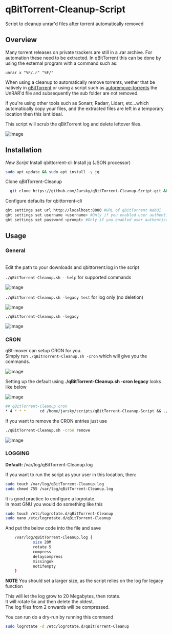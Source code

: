 # qBitTorrent-Cleanup-Script
Script to cleanup unrar'd files after torrent automatically removed



Overview
-------------

Many torrent releases on private trackers are still in a .rar archive. For automation these need to be extracted. In qBitTorrent this can be done by using the external program with a command such as:

<code>unrar x "%F/*.r*" "%F/"</code>

When using a cleanup to automatically remove torrents, wether that be natively in [qBitTorrent](https://www.qbittorrent.org) or using a script such as [autoremove-torrents](https://github.com/jerrymakesjelly/autoremove-torrents) the UnRAR'd file and subsequently the sub folder are not removed.

If you're using other tools such as Sonarr, Radarr, Lidarr, etc...which automatically copy your files, and the extracted files are left in a temporary location then this isnt ideal.

This script will scrub the qBitTorrent log and delete leftover files.

![image](https://user-images.githubusercontent.com/839416/164169490-057b945a-fc38-4c4b-9388-901f31dec32c.png)

Installation
--------------

*New Script*
Install qbittorrent-cli
Install jq (JSON processor)

```bash
sudo apt update && sudo apt install -y jq
```
Clone qBitTorrent-Cleanup 

```bash
  git clone https://github.com/Jarsky/qBitTorrent-Cleanup-Script.git && chmod +x ./qBitTorrent-Cleanup-Script/qBitTorrent-Cleanup.sh
```

Configure defaults for qbittorrent-cli

```bash
qbt settings set url http://localhost:8000 #URL of qBitTorrent WebUI
qbt settings set username <username> #Only if you enabled user authentication
qbt settings set password <prompt> #Only if you enabled user authentication
```
Usage
--------------

### General
<br />
Edit the path to your downloads and qbittorrent.log in the script

`./qBitTorrent-Cleanup.sh --help` for supported commands

![image](https://user-images.githubusercontent.com/839416/213888478-98a670c2-a7c4-4832-b269-b6145d8b6929.png)


`./qBitTorrent-Cleanup.sh -legacy test` for log only (no deletion)

![image](https://user-images.githubusercontent.com/839416/213888450-af1fed66-2287-4a39-8f40-87b657ac5c54.png)


`./qBitTorrent-Cleanup.sh -legacy`

![image](https://user-images.githubusercontent.com/839416/213888378-cdc0f7ac-85b6-4913-a458-add55c50337a.png)




### CRON  
  
qBt-mover can setup CRON for you.  
Simply run `./qBitTorrent-Cleanup.sh -cron` which will give you the commands. 

![image](https://user-images.githubusercontent.com/839416/213888507-b6a4818d-1ab4-4c57-bc29-3cbd196ad441.png)


Setting up the default using **./qBitTorrent-Cleanup.sh -cron legacy** looks like below

![image](https://user-images.githubusercontent.com/839416/213888525-36a4b908-ddbf-4ad3-a489-8d31201f698e.png)

```bash
## qBitTorrent-Cleanup cron
* 4 * * *      cd /home/jarsky/scripts/qBitTorrent-Cleanup-Script && ./qBitTorrent-Cleanup.sh -legacy

```

If you want to remove the CRON entries just use

```bash
./qBitTorrent-Cleanup.sh -cron remove
```
![image](https://user-images.githubusercontent.com/839416/213888542-52335bc1-2b2f-42f7-9a31-7e24b8325df9.png)


### LOGGING

**Default:** /var/log/qBitTorrent-Cleanup.log

If you want to run the script as your user in this location, then:

```bash
sudo touch /var/log/qBitTorrent-Cleanup.log
sudo chmod 755 /var/log/qBitTorrent-Cleanup.log
```


It is good practice to configure a logrotate.  
In most GNU you would do something like this

```bash
sudo touch /etc/logrotate.d/qBitTorrent-Cleanup
sudo nano /etc/logrotate.d/qBitTorrent-Cleanup
```

And put the below code into the file and save

```bash
    /var/log/qBitTorrent-Cleanup.log {
            size 20M
            rotate 5
            compress
            delaycompress
            missingok
            notifempty
    }
```

**NOTE** You should set a larger size, as the script relies on the log for legacy function

This will let the log grow to 20 Megabytes, then rotate.  
It will rotate 5x and then delete the oldest.  
The log files from 2 onwards will be compressed.  

You can run do a dry-run by running this command

```bash
sudo logrotate -d /etc/logrotate.d/qBitTorrent-Cleanup
```
